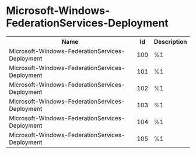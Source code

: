 # Microsoft-Windows-FederationServices-Deployment

<table>
<colgroup><col/><col/><col/></colgroup>
<tr><th>Name</th><th>Id</th><th>Description</th></tr>
<tr><td>Microsoft-Windows-FederationServices-Deployment</td><td>100</td><td>%1</td></tr>
<tr><td>Microsoft-Windows-FederationServices-Deployment</td><td>101</td><td>%1</td></tr>
<tr><td>Microsoft-Windows-FederationServices-Deployment</td><td>102</td><td>%1</td></tr>
<tr><td>Microsoft-Windows-FederationServices-Deployment</td><td>103</td><td>%1</td></tr>
<tr><td>Microsoft-Windows-FederationServices-Deployment</td><td>104</td><td>%1</td></tr>
<tr><td>Microsoft-Windows-FederationServices-Deployment</td><td>105</td><td>%1</td></tr>
</table>
